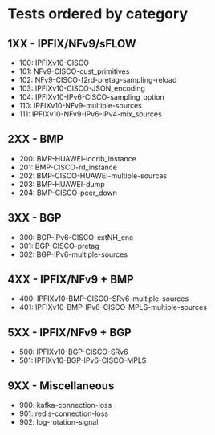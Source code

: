# Tests ordered by category

## 1XX - IPFIX/NFv9/sFLOW
- 100: IPFIXv10-CISCO
- 101: NFv9-CISCO-cust_primitives
- 102: NFv9-CISCO-f2rd-pretag-sampling-reload
- 103: IPFIXv10-CISCO-JSON_encoding
- 104: IPFIXv10-IPv6-CISCO-sampling_option
- 110: IPFIXv10-NFv9-multiple-sources
- 111: IPFIXv10-NFv9-IPv6-IPv4-mix_sources

## 2XX - BMP
- 200: BMP-HUAWEI-locrib_instance
- 201: BMP-CISCO-rd_instance
- 202: BMP-CISCO-HUAWEI-multiple-sources
- 203: BMP-HUAWEI-dump
- 204: BMP-CISCO-peer_down

## 3XX - BGP
- 300: BGP-IPv6-CISCO-extNH_enc
- 301: BGP-CISCO-pretag
- 302: BGP-IPv6-multiple-sources

## 4XX - IPFIX/NFv9 + BMP
- 400: IPFIXv10-BMP-CISCO-SRv6-multiple-sources
- 401: IPFIXv10-BMP-IPv6-CISCO-MPLS-multiple-sources

## 5XX - IPFIX/NFv9 + BGP
- 500: IPFIXv10-BGP-CISCO-SRv6
- 501: IPFIXv10-BGP-IPv6-CISCO-MPLS

## 9XX - Miscellaneous
- 900: kafka-connection-loss
- 901: redis-connection-loss
- 902: log-rotation-signal
